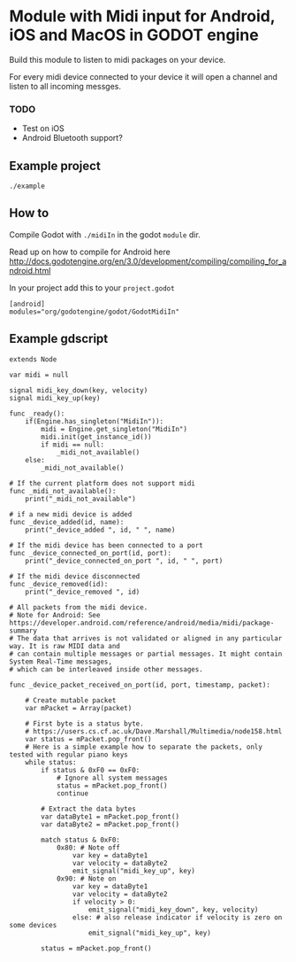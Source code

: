 # Module with Midi input for Android, iOS and MacOS in GODOT engine

Build this module to listen to midi packages on your device.

For every midi device connected to your device it will open a channel and listen to all incoming messges. 

### TODO
* Test on iOS
* Android Bluetooth support?

## Example project

    ./example


## How to

Compile Godot with ```./midiIn``` in the godot ```module``` dir.

Read up on how to compile for Android here http://docs.godotengine.org/en/3.0/development/compiling/compiling_for_android.html


In your project add this to your ```project.godot```

    [android]
    modules="org/godotengine/godot/GodotMidiIn"


## Example gdscript
```
extends Node

var midi = null

signal midi_key_down(key, velocity)
signal midi_key_up(key)

func _ready():
	if(Engine.has_singleton("MidiIn")):
		midi = Engine.get_singleton("MidiIn")
		midi.init(get_instance_id())
		if midi == null:
			_midi_not_available()
	else:
		_midi_not_available()

# If the current platform does not support midi
func _midi_not_available():
	print("_midi_not_available")

# if a new midi device is added
func _device_added(id, name):
	print("_device_added ", id, " ", name)

# If the midi device has been connected to a port
func _device_connected_on_port(id, port):
	print("_device_connected_on_port ", id, " ", port)

# If the midi device disconnected
func _device_removed(id):
	print("_device_removed ", id)

# All packets from the midi device. 
# Note for Android: See https://developer.android.com/reference/android/media/midi/package-summary
# The data that arrives is not validated or aligned in any particular way. It is raw MIDI data and
# can contain multiple messages or partial messages. It might contain System Real-Time messages,
# which can be interleaved inside other messages.

func _device_packet_received_on_port(id, port, timestamp, packet):
	
	# Create mutable packet
	var mPacket = Array(packet)
	
	# First byte is a status byte.
	# https://users.cs.cf.ac.uk/Dave.Marshall/Multimedia/node158.html
	var status = mPacket.pop_front()
	# Here is a simple example how to separate the packets, only tested with regular piano keys
	while status:
		if status & 0xF0 == 0xF0:
			# Ignore all system messages
			status = mPacket.pop_front()
			continue
		
		# Extract the data bytes
		var dataByte1 = mPacket.pop_front()
		var dataByte2 = mPacket.pop_front()
		
		match status & 0xF0:
			0x80: # Note off
				var key = dataByte1
				var velocity = dataByte2
				emit_signal("midi_key_up", key)
			0x90: # Note on
				var key = dataByte1
				var velocity = dataByte2
				if velocity > 0:
					emit_signal("midi_key_down", key, velocity)
				else: # also release indicator if velocity is zero on some devices
					emit_signal("midi_key_up", key)	
		
		status = mPacket.pop_front()

```
